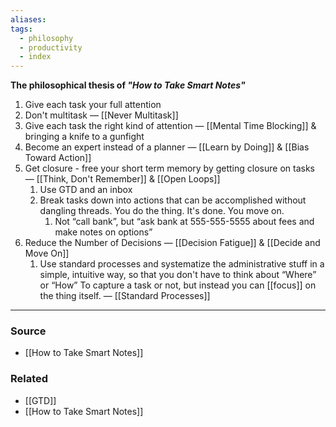 ```yaml
---
aliases: 
tags:
  - philosophy
  - productivity
  - index
---
```

**The philosophical thesis of *"How to Take Smart Notes"***

1. Give each task your full attention
2. Don't multitask — [[Never Multitask]] 
3. Give each task the right kind of attention — [[Mental Time Blocking]] & bringing a knife to a gunfight
4. Become an expert instead of a planner — [[Learn by Doing]] & [[Bias Toward Action]]
5. Get closure - free your short term memory by getting closure on tasks — [[Think, Don't Remember]] & [[Open Loops]] 
    1. Use GTD and an inbox
    2. Break tasks down into actions that can be accomplished without dangling threads. You do the thing. It's done. You move on.
        1. Not “call bank”, but “ask bank at 555-555-5555 about fees and make notes on options”
6. Reduce the Number of Decisions — [[Decision Fatigue]] & [[Decide and Move On]] 
    1. Use standard processes and systematize the administrative stuff in a simple, intuitive way, so that you don't have to think about “Where” or “How” To capture a task or not, but instead you can [[focus]] on the thing itself. — [[Standard Processes]] 

---

### Source
- [[How to Take Smart Notes]]

### Related
- [[GTD]] 
- [[How to Take Smart Notes]]